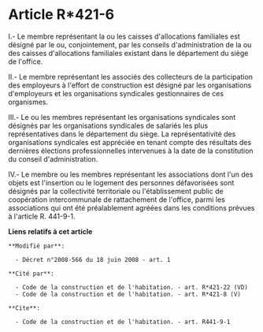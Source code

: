 # Article R*421-6

I.- Le membre représentant la ou les caisses d'allocations familiales est désigné par le ou, conjointement, par les conseils
d'administration de la ou des caisses d'allocations familiales existant dans le département du siège de l'office. 

II.- Le membre représentant les associés des collecteurs de la participation des employeurs à l'effort de construction est
désigné par les organisations d'employeurs et les organisations syndicales gestionnaires de ces organismes. 

III.- Le ou les membres représentant les organisations syndicales sont désignés par les organisations syndicales de salariés
les plus représentatives dans le département du siège. La représentativité des organisations syndicales est appréciée en
tenant compte des résultats des dernières élections professionnelles intervenues à la date de la constitution du conseil
d'administration. 

IV.- Le membre ou les membres représentant les associations dont l'un des objets est l'insertion ou le logement des personnes
défavorisées sont désignés par la collectivité territoriale ou l'établissement public de coopération intercommunale de
rattachement de l'office, parmi les associations qui ont été préalablement agréées dans les conditions prévues à l'article R.
441-9-1.

**Liens relatifs à cet article**

	**Modifié par**:

	  - Décret n°2008-566 du 18 juin 2008 - art. 1

	**Cité par**:

	  - Code de la construction et de l'habitation. - art. R*421-22 (VD)
	  - Code de la construction et de l'habitation. - art. R*421-8 (V)

	**Cite**:

	  - Code de la construction et de l'habitation. - art. R441-9-1

